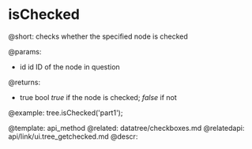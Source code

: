 isChecked
=============

@short: checks whether the specified node is checked
	

@params:
- id 	id 		ID of the node in question

@returns:
- true 	bool 	*true* if the node is checked; *false* if not	

@example:
tree.isChecked('part1');

@template:	api_method
@related:
	datatree/checkboxes.md
@relatedapi:
	api/link/ui.tree_getchecked.md
@descr:


